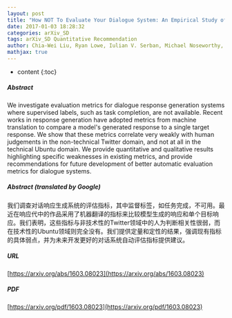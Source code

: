 ```yaml
---
layout: post
title: "How NOT To Evaluate Your Dialogue System: An Empirical Study of Unsupervised Evaluation Metrics for Dialogue Response Generation"
date: 2017-01-03 18:28:32
categories: arXiv_SD
tags: arXiv_SD Quantitative Recommendation
author: Chia-Wei Liu, Ryan Lowe, Iulian V. Serban, Michael Noseworthy, Laurent Charlin, Joelle Pineau
mathjax: true
---
```


* content
{:toc}

##### Abstract
We investigate evaluation metrics for dialogue response generation systems where supervised labels, such as task completion, are not available. Recent works in response generation have adopted metrics from machine translation to compare a model's generated response to a single target response. We show that these metrics correlate very weakly with human judgements in the non-technical Twitter domain, and not at all in the technical Ubuntu domain. We provide quantitative and qualitative results highlighting specific weaknesses in existing metrics, and provide recommendations for future development of better automatic evaluation metrics for dialogue systems.

##### Abstract (translated by Google)
我们调查对话响应生成系统的评估指标，其中监督标签，如任务完成，不可用。最近在响应代中的作品采用了机器翻译的指标来比较模型生成的响应和单个目标响应。我们表明，这些指标与非技术性的Twitter领域中的人为判断相关性很​​弱，而在技术性的Ubuntu领域则完全没有。我们提供定量和定性的结果，强调现有指标的具体弱点，并为未来开发更好的对话系统自动评估指标提供建议。

##### URL
[https://arxiv.org/abs/1603.08023](https://arxiv.org/abs/1603.08023)

##### PDF
[https://arxiv.org/pdf/1603.08023](https://arxiv.org/pdf/1603.08023)

